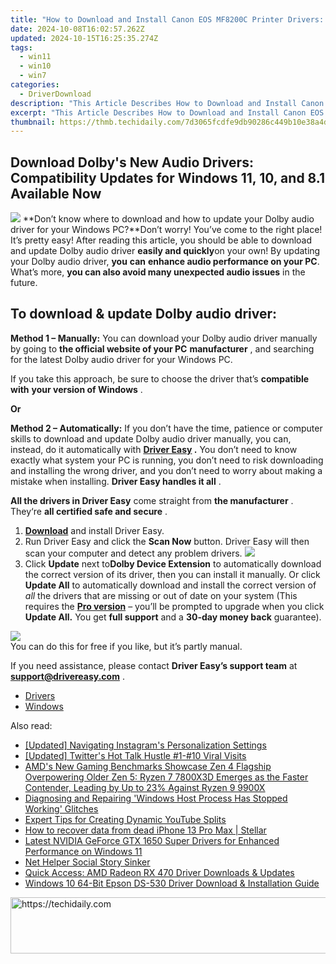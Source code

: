 ```yaml
---
title: "How to Download and Install Canon EOS MF8200C Printer Drivers: Windows Compatibility Guide"
date: 2024-10-08T16:02:57.262Z
updated: 2024-10-15T16:25:35.274Z
tags:
  - win11
  - win10
  - win7
categories:
  - DriverDownload
description: "This Article Describes How to Download and Install Canon EOS MF8200C Printer Drivers: Windows Compatibility Guide"
excerpt: "This Article Describes How to Download and Install Canon EOS MF8200C Printer Drivers: Windows Compatibility Guide"
thumbnail: https://thmb.techidaily.com/7d3065fcdfe9db90286c449b10e38a4d31d450abe5e96470a22889b0c2259f96.jpg
---
```


## Download Dolby's New Audio Drivers: Compatibility Updates for Windows 11, 10, and 8.1 Available Now

![](https://images.drivereasy.com/wp-content/uploads/2019/01/snap000424-300x186.png)   **Don’t know where to download and how to update your Dolby audio driver for your Windows PC?**Don’t worry! You’ve come to the right place! It’s pretty easy! After reading this article, you should be able to download and update Dolby audio driver **easily and quickly**on your own! By updating your Dolby audio driver, **you**  **can**  **enhance audio performance on your PC**. What’s more, **you can also avoid many unexpected audio issues**  in the future.

## **To download & update Dolby audio driver:**

**Method 1 – Manually:**  You can download your Dolby audio driver manually by going to **the official website of your PC** **manufacturer**  , and searching for the latest Dolby audio driver for your Windows PC.

 If you take this approach, be sure to choose the driver that’s **compatible with** **your version of Windows** .

**Or**

**Method 2 – Automatically:**   If you don’t have the time, patience or computer skills to download and update Dolby audio driver manually, you can, instead, do it automatically with **[Driver Easy](https://tools.techidaily.com/drivereasy/download/) .**  You don’t need to know exactly what system your PC is running, you don’t need to risk downloading and installing the wrong driver, and you don’t need to worry about making a mistake when installing. **Driver Easy handles it all** .

**All the drivers in Driver Easy** come straight from **the manufacturer** . They‘re **all certified safe and secure** .

1. **[Download](https://tools.techidaily.com/drivereasy/download/)**  and install Driver Easy.
2. Run Driver Easy and click the **Scan Now**  button. Driver Easy will then scan your computer and detect any problem drivers. ![](https://images.drivereasy.com/wp-content/uploads/2019/01/snap000425.png)
3. Click **Update**  next to**Dolby Device Extension** to automatically download the correct version of its driver, then you can install it manually. Or click **Update All**  to automatically download and install the correct version of _all_  the drivers that are missing or out of date on your system (This requires the **[Pro version](https://tools.techidaily.com/drivereasy/download/)**  – you’ll be prompted to upgrade when you click **Update All.** You get **full support**  and a **30-day money back**  guarantee).  

![](https://images.drivereasy.com/wp-content/uploads/2019/01/snap000426.png)  
 You can do this for free if you like, but it’s partly manual.  

 If you need assistance, please contact **Driver Easy’s support team** at [**support@drivereasy.com**](https://tools.techidaily.com/drivereasy/download/) .

* [Drivers](https://tools.techidaily.com/drivereasy/download/)
* [Windows](https://tools.techidaily.com/drivereasy/download/)

<ins class="adsbygoogle"
     style="display:block"
     data-ad-format="autorelaxed"
     data-ad-client="ca-pub-7571918770474297"
     data-ad-slot="1223367746"></ins>

<ins class="adsbygoogle"
     style="display:block"
     data-ad-client="ca-pub-7571918770474297"
     data-ad-slot="8358498916"
     data-ad-format="auto"
     data-full-width-responsive="true"></ins>

<span class="atpl-alsoreadstyle">Also read:</span>
<div><ul>
<li><a href="https://instagram-videos.techidaily.com/updated-navigating-instagrams-personalization-settings/"><u>[Updated] Navigating Instagram's Personalization Settings</u></a></li>
<li><a href="https://twitter-videos.techidaily.com/updated-twitters-hot-talk-hustle-1-10-viral-visits/"><u>[Updated] Twitter's Hot Talk Hustle #1-#10 Viral Visits</u></a></li>
<li><a href="https://hardware-updates.techidaily.com/amds-new-gaming-benchmarks-showcase-zen-4-flagship-overpowering-older-zen-5-ryzen-7-7800x3d-emerges-as-the-faster-contender-leading-by-up-to-23-against-ryze2/"><u>AMD's New Gaming Benchmarks Showcase Zen 4 Flagship Overpowering Older Zen 5: Ryzen 7 7800X3D Emerges as the Faster Contender, Leading by Up to 23% Against Ryzen 9 9900X</u></a></li>
<li><a href="https://common-error.techidaily.com/diagnosing-and-repairing-windows-host-process-has-stopped-working-glitches/"><u>Diagnosing and Repairing 'Windows Host Process Has Stopped Working' Glitches</u></a></li>
<li><a href="https://youtube-video-recordings.techidaily.com/expert-tips-for-creating-dynamic-youtube-splits/"><u>Expert Tips for Creating Dynamic YouTube Splits</u></a></li>
<li><a href="https://blog-min.techidaily.com/how-to-recover-data-from-dead-iphone-13-pro-max-stellar-by-stellar-data-recovery-ios-iphone-data-recovery/"><u>How to recover data from dead iPhone 13 Pro Max | Stellar</u></a></li>
<li><a href="https://hardware-updates.techidaily.com/latest-nvidia-geforce-gtx-1650-super-drivers-for-enhanced-performance-on-windows-11/"><u>Latest NVIDIA GeForce GTX 1650 Super Drivers for Enhanced Performance on Windows 11</u></a></li>
<li><a href="https://facebook-video-content.techidaily.com/net-helper-social-story-sinker/"><u>Net Helper Social Story Sinker</u></a></li>
<li><a href="https://hardware-updates.techidaily.com/quick-access-amd-radeon-rx-470-driver-downloads-and-updates/"><u>Quick Access: AMD Radeon RX 470 Driver Downloads & Updates</u></a></li>
<li><a href="https://hardware-updates.techidaily.com/windows-10-64-bit-epson-ds-530-driver-download-and-installation-guide/"><u>Windows 10 64-Bit Epson DS-530 Driver Download & Installation Guide</u></a></li>
</ul></div>

<!-- affiliate ads begin -->
<a href="https://appsumo.8odi.net/c/5597632/2068412/7443" target="_top" id="2068412">
  <img src="//a.impactradius-go.com/display-ad/7443-2068412" border="0" alt="https://techidaily.com" width="728" height="90"/>
</a>
<img height="0" width="0" src="https://appsumo.8odi.net/i/5597632/2068412/7443" style="position:absolute;visibility:hidden;" border="0" />
<!-- affiliate ads end -->


